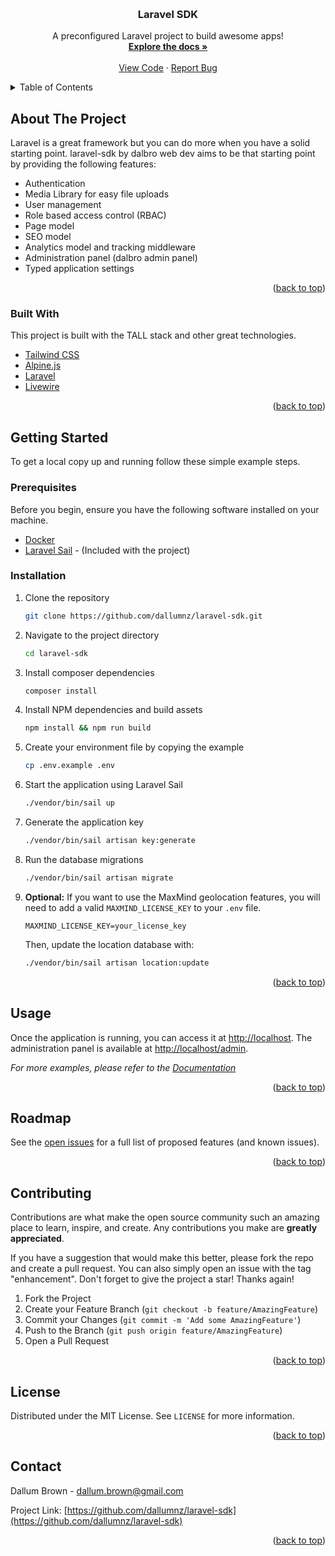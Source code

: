 <!-- Improved compatibility of back to top link: See: https://github.com/othneildrew/Best-README-Template/pull/73 -->
<a name="readme-top"></a>

<!-- PROJECT LOGO -->
<br />
<div align="center">
  <h3 align="center">Laravel SDK</h3>

  <p align="center">
    A preconfigured Laravel project to build awesome apps!
    <br />
    <a href="https://github.com/dallumnz/laravel-sdk"><strong>Explore the docs »</strong></a>
    <br />
    <br />
    <a href="https://github.com/dallumnz/laravel-sdk">View Code</a>
    ·
    <a href="https://github.com/dallumnz/laravel-sdk/issues">Report Bug</a>
  </p>
</div>

<!-- TABLE OF CONTENTS -->
<details>
  <summary>Table of Contents</summary>
  <ol>
    <li>
      <a href="#about-the-project">About The Project</a>
      <ul>
        <li><a href="#built-with">Built With</a></li>
      </ul>
    </li>
    <li>
      <a href="#getting-started">Getting Started</a>
      <ul>
        <li><a href="#prerequisites">Prerequisites</a></li>
        <li><a href="#installation">Installation</a></li>
      </ul>
    </li>
    <li><a href="#usage">Usage</a></li>
    <li><a href="#roadmap">Roadmap</a></li>
    <li><a href="#contributing">Contributing</a></li>
    <li><a href="#license">License</a></li>
    <li><a href="#contact">Contact</a></li>
  </ol>
</details>

<!-- ABOUT THE PROJECT -->
## About The Project

Laravel is a great framework but you can do more when you have a solid starting point. laravel-sdk by dalbro web dev aims to be that starting point by providing the following features: 

* Authentication
* Media Library for easy file uploads
* User management
* Role based access control (RBAC)
* Page model
* SEO model
* Analytics model and tracking middleware
* Administration panel (dalbro admin panel)
* Typed application settings

<p align="right">(<a href="#readme-top">back to top</a>)</p>

### Built With

This project is built with the TALL stack and other great technologies.

* [Tailwind CSS](https://tailwindcss.com/)
* [Alpine.js](https://alpinejs.dev/)
* [Laravel](https://laravel.com)
* [Livewire](https://laravel-livewire.com/)

<p align="right">(<a href="#readme-top">back to top</a>)</p>

<!-- GETTING STARTED -->
## Getting Started

To get a local copy up and running follow these simple example steps.

### Prerequisites

Before you begin, ensure you have the following software installed on your machine.

* [Docker](https://www.docker.com/get-started)
* [Laravel Sail](https://laravel.com/docs/sail) - (Included with the project)

### Installation

1. Clone the repository
   ```sh
   git clone https://github.com/dallumnz/laravel-sdk.git
   ```
2. Navigate to the project directory
   ```sh
   cd laravel-sdk
   ```
3. Install composer dependencies
   ```sh
   composer install
   ```
4. Install NPM dependencies and build assets
   ```sh
   npm install && npm run build
   ```
5. Create your environment file by copying the example
   ```sh
   cp .env.example .env
   ```
6. Start the application using Laravel Sail
   ```sh
   ./vendor/bin/sail up
   ```
7. Generate the application key
   ```sh
   ./vendor/bin/sail artisan key:generate
   ```
8. Run the database migrations
   ```sh
   ./vendor/bin/sail artisan migrate
   ```
9. **Optional:** If you want to use the MaxMind geolocation features, you will need to add a valid `MAXMIND_LICENSE_KEY` to your `.env` file.
   ```dotenv
   MAXMIND_LICENSE_KEY=your_license_key
   ```
   Then, update the location database with:
   ```sh
   ./vendor/bin/sail artisan location:update
   ```

<p align="right">(<a href="#readme-top">back to top</a>)</p>

<!-- USAGE EXAMPLES -->
## Usage

Once the application is running, you can access it at [http://localhost](http://localhost). The administration panel is available at [http://localhost/admin](http://localhost/admin).

_For more examples, please refer to the [Documentation](https://github.com/dallumnz/laravel-sdk)_

<p align="right">(<a href="#readme-top">back to top</a>)</p>

<!-- ROADMAP -->
## Roadmap

See the [open issues](https://github.com/dallumnz/laravel-sdk/issues) for a full list of proposed features (and known issues).

<p align="right">(<a href="#readme-top">back to top</a>)</p>

<!-- CONTRIBUTING -->
## Contributing

Contributions are what make the open source community such an amazing place to learn, inspire, and create. Any contributions you make are **greatly appreciated**.

If you have a suggestion that would make this better, please fork the repo and create a pull request. You can also simply open an issue with the tag "enhancement".
Don't forget to give the project a star! Thanks again!

1. Fork the Project
2. Create your Feature Branch (`git checkout -b feature/AmazingFeature`)
3. Commit your Changes (`git commit -m 'Add some AmazingFeature'`)
4. Push to the Branch (`git push origin feature/AmazingFeature`)
5. Open a Pull Request

<p align="right">(<a href="#readme-top">back to top</a>)</p>

<!-- LICENSE -->
## License

Distributed under the MIT License. See `LICENSE` for more information.

<p align="right">(<a href="#readme-top">back to top</a>)</p>

<!-- CONTACT -->
## Contact

Dallum Brown - dallum.brown@gmail.com

Project Link: [https://github.com/dallumnz/laravel-sdk](https://github.com/dallumnz/laravel-sdk)

<p align="right">(<a href="#readme-top">back to top</a>)</p> 
